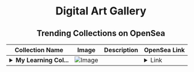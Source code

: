 <div align="center">

# Digital Art Gallery

## Trending Collections on OpenSea

| Collection Name                       | Image                                                                                     | Description                       | OpenSea Link                                                                                          |
|---------------------------------------|-------------------------------------------------------------------------------------------|-----------------------------------|--------------------------------------------------------------------------------------------------------|
| **<details><summary>My Learning Col...</summary>My Learning Collection</details>** | ![Image](https://i.seadn.io/s/raw/files/169aabbdf704cb7774b2b8286e688fce.png?w=500&auto=format?w=200&auto=format) |  | <details><summary>Link</summary>[My Learning Collection](https://opensea.io/collection/my-learning-collection-2)</details> |

</div>